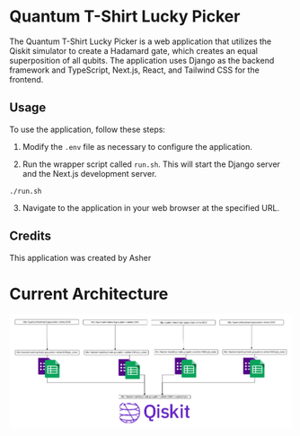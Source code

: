 
# Quantum T-Shirt Lucky Picker

The Quantum T-Shirt Lucky Picker is a web application that utilizes the Qiskit simulator to create a Hadamard gate, which creates an equal superposition of all qubits. The application uses Django as the backend framework and TypeScript, Next.js, React, and Tailwind CSS for the frontend.

## Usage

To use the application, follow these steps:

1.  Modify the `.env` file as necessary to configure the application.
    
2.  Run the wrapper script called `run.sh`. This will start the Django server and the Next.js development server.
    

```
./run.sh 
```

3.  Navigate to the application in your web browser at the specified URL.

## Credits

This application was created by Asher

# Current Architecture


![alt text](ArchitectureCurrent.png)